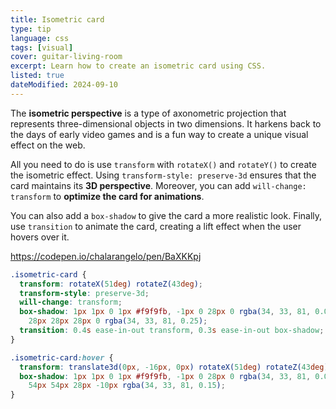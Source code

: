 ```yaml
---
title: Isometric card
type: tip
language: css
tags: [visual]
cover: guitar-living-room
excerpt: Learn how to create an isometric card using CSS.
listed: true
dateModified: 2024-09-10
---
```


The **isometric perspective** is a type of axonometric projection that represents three-dimensional objects in two dimensions. It harkens back to the days of early video games and is a fun way to create a unique visual effect on the web.

All you need to do is use `transform` with `rotateX()` and `rotateY()` to create the isometric effect. Using `transform-style: preserve-3d` ensures that the card maintains its **3D perspective**. Moreover, you can add `will-change: transform` to **optimize the card for animations**.

You can also add a `box-shadow` to give the card a more realistic look. Finally, use `transition` to animate the card, creating a lift effect when the user hovers over it.

https://codepen.io/chalarangelo/pen/BaXKKpj

```css
.isometric-card {
  transform: rotateX(51deg) rotateZ(43deg);
  transform-style: preserve-3d;
  will-change: transform;
  box-shadow: 1px 1px 0 1px #f9f9fb, -1px 0 28px 0 rgba(34, 33, 81, 0.01),
    28px 28px 28px 0 rgba(34, 33, 81, 0.25);
  transition: 0.4s ease-in-out transform, 0.3s ease-in-out box-shadow;
}

.isometric-card:hover {
  transform: translate3d(0px, -16px, 0px) rotateX(51deg) rotateZ(43deg);
  box-shadow: 1px 1px 0 1px #f9f9fb, -1px 0 28px 0 rgba(34, 33, 81, 0.01),
    54px 54px 28px -10px rgba(34, 33, 81, 0.15);
}
```
